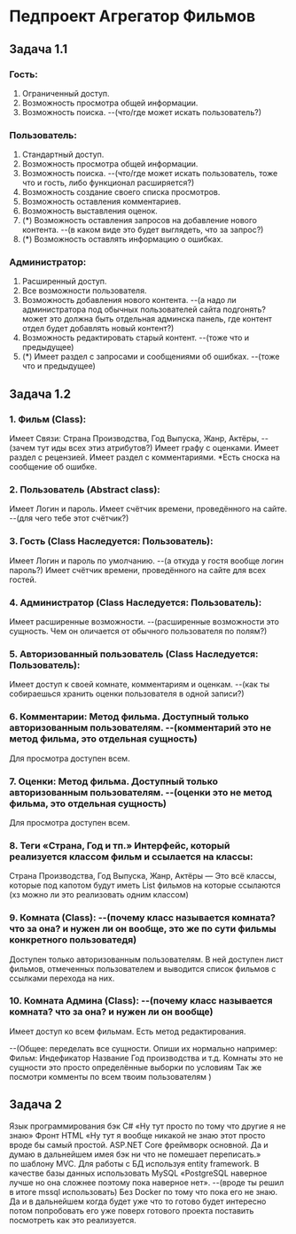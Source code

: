 # Педпроект Агрегатор Фильмов

## Задача 1.1

### Гость:

1. Ограниченный доступ.
2. Возможность просмотра общей информации.
3. Возможность поиска. --(что/где может искать пользователь?)

### Пользователь:

1. Стандартный доступ.
2. Возможность просмотра общей информации.
3. Возможность поиска. --(что/где может искать пользователь, тоже что и гость, либо функционал расширяется?)
4. Возможность создание своего списка просмотров.
5. Возможность оставления комментариев.
6. Возможность выставления оценок.
7. (*) Возможность оставления запросов на добавление нового контента. --(в каком виде это будет выглядеть, что за
   запрос?)
8. (*) Возможность оставлять информацию о ошибках.

### Администратор:

1. Расширенный доступ.
2. Все возможности пользователя.
3. Возможность добавления нового контента. --(а надо ли администратора под обычных пользователей сайта подгонять? может
   это должна быть отдельная админска панель, где контент отдел будет добавлять новый контент?)
4. Возможность редактировать старый контент. --(тоже что и предыдущее)
5. (*) Имеет раздел с запросами и сообщениями об ошибках. --(тоже что и предыдущее)

## Задача 1.2

### 1. Фильм (Class):

Имеет Связи:
Страна Производства, Год Выпуска, Жанр, Актёры, --(зачем тут иды всех этиз атрибутов?)
Имеет графу с оценками.
Имеет раздел с рецензией.
Имеет раздел с комментариями.
*Есть сноска на сообщение об ошибке.

### 2. Пользователь (Abstract class):

Имеет Логин и пароль.
Имеет счётчик времени, проведённого на сайте. --(для чего тебе этот счётчик?)

### 3. Гость (Class Наследуется: Пользователь):

Имеет Логин и пароль по умолчанию. --(а откуда у гостя вообще логин пароль?)
Имеет счётчик времени, проведённого на сайте для всех гостей.

### 4. Администратор (Class Наследуется: Пользователь):

Имеет расширенные возможности. --(расширенные возможности это сущность. Чем он оличается от обычного пользователя по
полям?)

### 5. Авторизованный пользователь (Class Наследуется: Пользователь):

Имеет доступ к своей комнате, комментариям и оценкам. --(как ты собираешься хранить оценки пользователя в одной записи?)

### 6. Комментарии: Метод фильма. Доступный только авторизованным пользователям. --(комментарий это не метод фильма, это отдельная сущность)

Для просмотра доступен всем.

### 7. Оценки: Метод фильма. Доступный только авторизованным пользователям. --(оценки это не метод фильма, это отдельная сущность)

Для просмотра доступен всем.

### 8. Теги «Страна, Год и тп.» Интерфейс, который реализуется классом фильм и ссылается на классы:

Страна Производства, Год Выпуска, Жанр, Актёры — Это всё классы, которые под капотом будут иметь List фильмов на которые
ссылаются (хз можно ли это реализовать одним классом)

### 9. Комната (Class): --(почему класс называется комната? что за она? и нужен ли он вообще, это же по сути фильмы конкретного пользоватедя)

Доступен только авторизованным пользователям. В ней доступен лист фильмов, отмеченных пользователем и выводится список
фильмов с ссылками перехода на них.

### 10. Комната Админа (Class): --(почему класс называется комната? что за она? и нужен ли он вообще)

Имеет доступ ко всем фильмам.
Есть метод редактирования.

--(Общее: переделать все сущности. Опиши их нормально например:
Фильм:
Индефикатор
Название
Год производства
и т.д.
Комнаты это не сущности это просто определённые выборки по условиям
Так же посмотри комменты по всем твоим пользователям
)
## Задача 2

Язык программирования бэк C# «Ну тут просто по тому что другие я не знаю»
Фронт HTML «Ну тут я вообще никакой не знаю этот просто вроде бы самый простой.
ASP.NET Core фреймворк основной. Да и думаю в дальнейшем имея бэк ни что не помешает переписать.»  
по шаблону MVC. Для работы с БД используя entity framework.
В качестве базы данных использовать MySQL «PostgreSQL наверное лучше но она сложнее поэтому пока наверное нет». --(вроде ты решил в итоге mssql использовать)
Без Docker по тому что пока его не знаю.
Да и в дальнейшем когда будет уже что то готово будет интересно потом попробовать его уже поверх готового проекта
поставить посмотреть как это реализуется.
